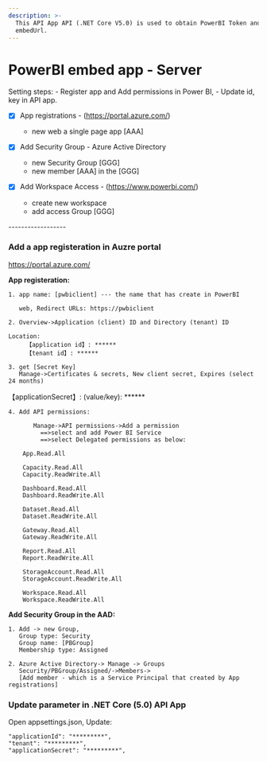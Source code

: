 ```yaml
---
description: >-
  This API App API (.NET Core V5.0) is used to obtain PowerBI Token and
  embedUrl.
---
```


# PowerBI embed app - Server

Setting steps: - Register app and Add permissions in Power BI, - Update id, key in API app.

*   [x] App registrations - (https://portal.azure.com/)

    * new web a single page app \[AAA]


*   [x] Add Security Group - Azure Active Directory

    * new Security Group \[GGG]
    * new member \[AAA] in the \[GGG]


* [x] Add Workspace Access - (https://www.powerbi.com/)
  * create new workspace
  * add access Group \[GGG]

\------------------



### Add a app registeration in Auzre portal

https://portal.azure.com/

**App registeration:**

```
1. app name: [pwbiclient] --- the name that has create in PowerBI

   web, Redirect URLs: https://pwbiclient

2. Overview->Application (client) ID and Directory (tenant) ID

Location:
	 【application id】: ******
	 【tenant id】: ******

3. get [Secret Key]
   Manage->Certificates & secrets, New client secret, Expires (select 24 months) 
```

【applicationSecret】: (value/key): \*\*\*\*\*\*

```
4. Add API permissions:
 
       Manage->API permissions->Add a permission 
         ==>select and add Power BI Service 
         ==>select Delegated permissions as below:

	App.Read.All

	Capacity.Read.All
	Capacity.ReadWrite.All

	Dashboard.Read.All
	Dashboard.ReadWrite.All

	Dataset.Read.All
	Dataset.ReadWrite.All

	Gateway.Read.All
	Gateway.ReadWrite.All

	Report.Read.All
	Report.ReadWrite.All

	StorageAccount.Read.All
	StorageAccount.ReadWrite.All

	Workspace.Read.All
	Workspace.ReadWrite.All
```

**Add Security Group in the AAD:**

```
1. Add -> new Group, 
   Group type: Security
   Group name: [PBGroup]
   Membership type: Assigned

2. Azure Active Directory-> Manage -> Groups 
   Security/PBGroup/Assigned/->Members->
   [Add member - which is a Service Principal that created by App registrations]
```

### Update parameter in .NET Core (5.0) API App

Open appsettings.json, Update:

```
"applicationId": "*********",
"tenant": "*********",
"applicationSecret": "*********",
```
